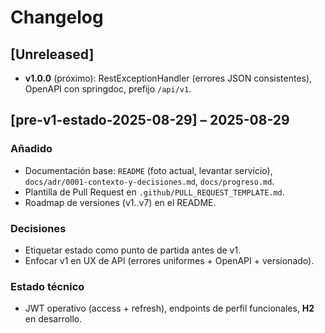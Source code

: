 # Changelog

## [Unreleased]
- **v1.0.0** (próximo): RestExceptionHandler (errores JSON consistentes), OpenAPI con springdoc, prefijo `/api/v1`.

## [pre-v1-estado-2025-08-29] – 2025-08-29
### Añadido
- Documentación base: `README` (foto actual, levantar servicio), `docs/adr/0001-contexto-y-decisiones.md`, `docs/progreso.md`.
- Plantilla de Pull Request en `.github/PULL_REQUEST_TEMPLATE.md`.
- Roadmap de versiones (v1..v7) en el README.

### Decisiones
- Etiquetar estado como punto de partida antes de v1.
- Enfocar v1 en UX de API (errores uniformes + OpenAPI + versionado).

### Estado técnico
- JWT operativo (access + refresh), endpoints de perfil funcionales, **H2** en desarrollo.
